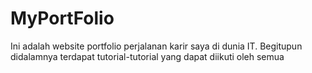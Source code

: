 # MyPortFolio
Ini adalah website portfolio perjalanan karir saya di dunia IT. Begitupun didalamnya terdapat tutorial-tutorial yang dapat diikuti oleh semua
